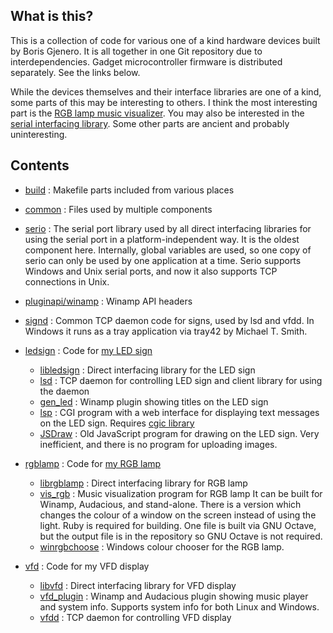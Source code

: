 ## What is this?

This is a collection of code for various one of a kind hardware devices built
by Boris Gjenero. It is all together in one Git repository due to
interdependencies. Gadget microcontroller firmware is distributed separately.
See the links below.

While the devices themselves and their interface libraries are one of a
kind, some parts of this may be interesting to others. I think the most
interesting part is the [RGB lamp music visualizer](rgblamp/vis_rgb/). You
may also be interested in the [serial interfacing library](serio/).
Some other parts are ancient and probably uninteresting.

## Contents

* [build](build/) : Makefile parts included from various places
* [common](common/) : Files used by multiple components
* [serio](serio/) : The serial port library used by all direct interfacing
  libraries for using the serial port in a platform-independent way. It is the
  oldest component here. Internally, global variables are used, so one copy of
  serio can only be used by one application at a time. Serio supports Windows
  and Unix serial ports, and now it also supports TCP connections in Unix.
* [pluginapi/winamp](pluginapi/winamp) : Winamp API headers
* [signd](signd/) : Common TCP daemon code for signs, used by lsd and vfdd.
  In Windows it runs as a tray application via tray42 by Michael T. Smith.

* [ledsign](ledsign/) : Code for
  [my LED sign](https://dreamlayers.blogspot.ca/2011/11/my-led-sign.html)
  * [libledsign](ledsign/libledsign/) : Direct interfacing library for the
    LED sign
  * [lsd](ledsign/lsd/) : TCP daemon for controlling LED sign and client
    library for using the daemon
  * [gen_led](ledsign/gen_led/) : Winamp plugin showing titles on the LED sign
  * [lsp](ledsign/lsp/) : CGI program with a web interface for displaying
    text messages on the LED sign.
    Requires [cgic library](http://www.boutell.com/cgic/)
  * [JSDraw](ledsign/JSDraw/) : Old JavaScript program for drawing on the
    LED sign. Very inefficient, and there is no program for uploading images.

* [rgblamp](rgblamp/) : Code for
  [my RGB lamp](https://dreamlayers.blogspot.ca/2011/10/my-msp430-based-rgb-light.html)
  * [librgblamp](rgblamp/librgblamp/) : Direct interfacing library for RGB lamp
  * [vis_rgb](rgblamp/vis_rgb/) : Music visualization program for RGB lamp
    It can be built for Winamp, Audacious, and stand-alone. There is a version
    which changes the colour of a window on the screen instead of using the
    light. Ruby is required for building. One file is built via GNU Octave,
    but the output file is in the repository so GNU Octave is not required.
  * [winrgbchoose](rgblamp/winrgbchoose/) : Windows colour chooser for the RGB
    lamp.

* [vfd](vfd/) : Code for my VFD display
  * [libvfd](vfd/libvfd/) : Direct interfacing library for VFD display
  * [vfd_plugin](vfd/vfd_plugin/) : Winamp and Audacious plugin showing music
    player and system info. Supports system info for both Linux and Windows.
  * [vfdd](vfd/vfdd) : TCP daemon for controlling VFD display
